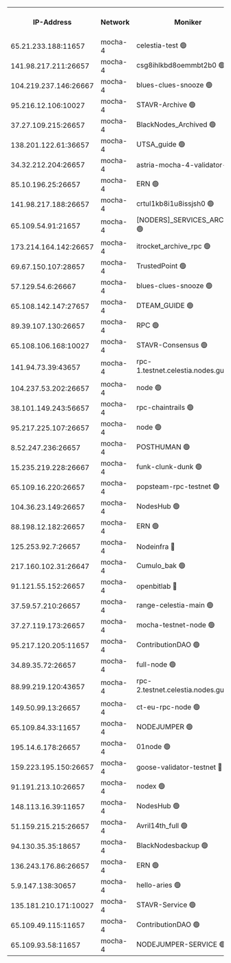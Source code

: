 


<table><tr><th>IP-Address</th><th>Network</th><th>Moniker</th><th>Latest Block Height</th><th>Earliest Block Height</th><th>Catching Up</th><th>Tx Index</th><th>Voting Power</th><th>Version</th><th>Scan Time</th></tr><tr><td>65.21.233.188:11657</td><td>mocha-4</td><td>celestia-test 🟢</td><td>3121631</td><td>0</td><td>False</td><td>on</td><td>0</td><td>3.0.0-mocha</td><td>2024-11-12T05:12:21.045533886UTC</td></tr><tr><td>141.98.217.211:26657</td><td>mocha-4</td><td>csg8ihlkbd8oemmbt2b0 🟢</td><td>3121618</td><td>1</td><td>False</td><td>on</td><td>0</td><td>2.3.1</td><td>2024-11-12T05:09:51.002076941UTC</td></tr><tr><td>104.219.237.146:26667</td><td>mocha-4</td><td>blues-clues-snooze 🟢</td><td>3121618</td><td>1</td><td>False</td><td>off</td><td>0</td><td>2.2.0</td><td>2024-11-12T05:09:51.830381334UTC</td></tr><tr><td>95.216.12.106:10027</td><td>mocha-4</td><td>STAVR-Archive 🟢</td><td>3121618</td><td>1</td><td>False</td><td>on</td><td>0</td><td>3.0.0-mocha</td><td>2024-11-12T05:09:54.300073782UTC</td></tr><tr><td>37.27.109.215:26657</td><td>mocha-4</td><td>BlackNodes_Archived 🟢</td><td>3121618</td><td>1</td><td>False</td><td>off</td><td>0</td><td>3.0.0-mocha</td><td>2024-11-12T05:09:58.864961039UTC</td></tr><tr><td>138.201.122.61:36657</td><td>mocha-4</td><td>UTSA_guide 🟢</td><td>3121619</td><td>1</td><td>False</td><td>on</td><td>0</td><td>3.0.0-mocha</td><td>2024-11-12T05:10:01.261241116UTC</td></tr><tr><td>34.32.212.204:26657</td><td>mocha-4</td><td>astria-mocha-4-validator-1 🔴</td><td>3121619</td><td>1</td><td>False</td><td>on</td><td>10509044</td><td>3.0.0-mocha</td><td>2024-11-12T05:10:01.626929159UTC</td></tr><tr><td>85.10.196.25:26657</td><td>mocha-4</td><td>ERN 🟢</td><td>3121619</td><td>1</td><td>False</td><td>on</td><td>0</td><td>3.0.0-mocha</td><td>2024-11-12T05:10:08.288912268UTC</td></tr><tr><td>141.98.217.188:26657</td><td>mocha-4</td><td>crtul1kb8i1u8issjsh0 🟢</td><td>3121620</td><td>1</td><td>False</td><td>on</td><td>0</td><td>2.3.1</td><td>2024-11-12T05:10:19.500137602UTC</td></tr><tr><td>65.109.54.91:21657</td><td>mocha-4</td><td>[NODERS]_SERVICES_ARCHIVE 🟢</td><td>3121622</td><td>1</td><td>False</td><td>on</td><td>0</td><td>2.3.1</td><td>2024-11-12T05:10:35.326239427UTC</td></tr><tr><td>173.214.164.142:26657</td><td>mocha-4</td><td>itrocket_archive_rpc 🟢</td><td>3121623</td><td>1</td><td>False</td><td>on</td><td>0</td><td>3.0.0-mocha</td><td>2024-11-12T05:10:47.221654625UTC</td></tr><tr><td>69.67.150.107:28657</td><td>mocha-4</td><td>TrustedPoint 🟢</td><td>3121624</td><td>1</td><td>False</td><td>on</td><td>0</td><td>3.0.0-mocha</td><td>2024-11-12T05:11:04.944848479UTC</td></tr><tr><td>57.129.54.6:26667</td><td>mocha-4</td><td>blues-clues-snooze 🟢</td><td>3121625</td><td>1</td><td>False</td><td>off</td><td>0</td><td>2.2.0</td><td>2024-11-12T05:11:11.884106840UTC</td></tr><tr><td>65.108.142.147:27657</td><td>mocha-4</td><td>DTEAM_GUIDE 🟢</td><td>3121627</td><td>1</td><td>False</td><td>on</td><td>0</td><td>3.0.0-mocha</td><td>2024-11-12T05:11:42.903405814UTC</td></tr><tr><td>89.39.107.130:26657</td><td>mocha-4</td><td>RPC 🟢</td><td>3121627</td><td>1</td><td>False</td><td>on</td><td>0</td><td>3.0.0-mocha</td><td>2024-11-12T05:11:43.283677713UTC</td></tr><tr><td>65.108.106.168:10027</td><td>mocha-4</td><td>STAVR-Consensus 🟢</td><td>3121630</td><td>1</td><td>False</td><td>on</td><td>0</td><td>3.0.0-mocha</td><td>2024-11-12T05:12:11.708049763UTC</td></tr><tr><td>141.94.73.39:43657</td><td>mocha-4</td><td>rpc-1.testnet.celestia.nodes.guru 🟢</td><td>3121631</td><td>1</td><td>False</td><td>on</td><td>0</td><td>2.3.1</td><td>2024-11-12T05:12:21.402322596UTC</td></tr><tr><td>104.237.53.202:26657</td><td>mocha-4</td><td>node 🟢</td><td>3121631</td><td>1</td><td>False</td><td>on</td><td>0</td><td>3.0.0-mocha</td><td>2024-11-12T05:12:22.746250924UTC</td></tr><tr><td>38.101.149.243:56657</td><td>mocha-4</td><td>rpc-chaintrails 🟢</td><td>3121631</td><td>1</td><td>False</td><td>on</td><td>0</td><td>3.0.0-mocha</td><td>2024-11-12T05:12:26.063401905UTC</td></tr><tr><td>95.217.225.107:26657</td><td>mocha-4</td><td>node 🟢</td><td>3121631</td><td>1</td><td>False</td><td>on</td><td>0</td><td>3.0.0-mocha</td><td>2024-11-12T05:12:26.873765864UTC</td></tr><tr><td>8.52.247.236:26657</td><td>mocha-4</td><td>POSTHUMAN 🟢</td><td>3121631</td><td>1</td><td>False</td><td>on</td><td>0</td><td>2.3.1</td><td>2024-11-12T05:12:31.896775883UTC</td></tr><tr><td>15.235.219.228:26667</td><td>mocha-4</td><td>funk-clunk-dunk 🟢</td><td>3121632</td><td>1</td><td>False</td><td>off</td><td>0</td><td>2.2.0</td><td>2024-11-12T05:12:41.966045354UTC</td></tr><tr><td>65.109.16.220:26657</td><td>mocha-4</td><td>popsteam-rpc-testnet 🟢</td><td>3121633</td><td>1</td><td>False</td><td>on</td><td>0</td><td>3.0.0-mocha</td><td>2024-11-12T05:12:49.173955115UTC</td></tr><tr><td>104.36.23.149:26657</td><td>mocha-4</td><td>NodesHub 🟢</td><td>3121633</td><td>1</td><td>False</td><td>on</td><td>0</td><td>3.0.0-mocha</td><td>2024-11-12T05:12:55.431610796UTC</td></tr><tr><td>88.198.12.182:26657</td><td>mocha-4</td><td>ERN 🟢</td><td>3121634</td><td>1</td><td>False</td><td>on</td><td>0</td><td>3.0.0-mocha</td><td>2024-11-12T05:13:06.081695053UTC</td></tr><tr><td>125.253.92.7:26657</td><td>mocha-4</td><td>Nodeinfra 🔴</td><td>3121620</td><td>2070001</td><td>False</td><td>on</td><td>500001</td><td>3.0.0-mocha</td><td>2024-11-12T05:10:22.493772622UTC</td></tr><tr><td>217.160.102.31:26647</td><td>mocha-4</td><td>Cumulo_bak 🟢</td><td>3121629</td><td>2300001</td><td>False</td><td>on</td><td>0</td><td>3.0.0-mocha</td><td>2024-11-12T05:12:06.797122178UTC</td></tr><tr><td>91.121.55.152:26657</td><td>mocha-4</td><td>openbitlab 🔴</td><td>3121620</td><td>2533260</td><td>False</td><td>off</td><td>501058</td><td>3.0.0-mocha</td><td>2024-11-12T05:10:12.843363959UTC</td></tr><tr><td>37.59.57.210:26657</td><td>mocha-4</td><td>range-celestia-main 🟢</td><td>3121635</td><td>2589477</td><td>False</td><td>off</td><td>0</td><td>2.1.2</td><td>2024-11-12T05:13:10.560661749UTC</td></tr><tr><td>37.27.119.173:26657</td><td>mocha-4</td><td>mocha-testnet-node 🟢</td><td>3121630</td><td>2631379</td><td>False</td><td>on</td><td>0</td><td>3.0.0-mocha</td><td>2024-11-12T05:12:11.255803816UTC</td></tr><tr><td>95.217.120.205:11657</td><td>mocha-4</td><td>ContributionDAO 🟢</td><td>3121631</td><td>2723055</td><td>False</td><td>on</td><td>0</td><td>2.3.1</td><td>2024-11-12T05:12:25.189598141UTC</td></tr><tr><td>34.89.35.72:26657</td><td>mocha-4</td><td>full-node 🟢</td><td>3121632</td><td>2766149</td><td>False</td><td>on</td><td>0</td><td>2.1.2</td><td>2024-11-12T05:12:34.775643310UTC</td></tr><tr><td>88.99.219.120:43657</td><td>mocha-4</td><td>rpc-2.testnet.celestia.nodes.guru 🟢</td><td>3121629</td><td>2866275</td><td>False</td><td>on</td><td>0</td><td>2.3.1</td><td>2024-11-12T05:12:06.321554598UTC</td></tr><tr><td>149.50.99.13:26657</td><td>mocha-4</td><td>ct-eu-rpc-node 🟢</td><td>3121631</td><td>2906501</td><td>False</td><td>on</td><td>0</td><td>3.0.0-mocha</td><td>2024-11-12T05:12:32.315837179UTC</td></tr><tr><td>65.109.84.33:11657</td><td>mocha-4</td><td>NODEJUMPER 🟢</td><td>3121631</td><td>2921400</td><td>False</td><td>off</td><td>0</td><td>2.2.0-arabica</td><td>2024-11-12T05:12:26.468035536UTC</td></tr><tr><td>195.14.6.178:26657</td><td>mocha-4</td><td>01node 🟢</td><td>3121627</td><td>2943001</td><td>False</td><td>on</td><td>0</td><td>3.0.0-mocha</td><td>2024-11-12T05:11:33.898771300UTC</td></tr><tr><td>159.223.195.150:26657</td><td>mocha-4</td><td>goose-validator-testnet 🔴</td><td>3121633</td><td>2944088</td><td>False</td><td>on</td><td>4014</td><td>3.0.0-mocha</td><td>2024-11-12T05:12:52.416147755UTC</td></tr><tr><td>91.191.213.10:26657</td><td>mocha-4</td><td>nodex 🟢</td><td>3121622</td><td>2954501</td><td>False</td><td>on</td><td>0</td><td>3.0.0-mocha</td><td>2024-11-12T05:10:44.448923986UTC</td></tr><tr><td>148.113.16.39:11657</td><td>mocha-4</td><td>NodesHub 🟢</td><td>3121625</td><td>3000691</td><td>False</td><td>on</td><td>0</td><td>3.0.0-mocha</td><td>2024-11-12T05:11:12.828184150UTC</td></tr><tr><td>51.159.215.215:26657</td><td>mocha-4</td><td>Avril14th_full 🟢</td><td>3121627</td><td>3022001</td><td>False</td><td>on</td><td>0</td><td>3.0.0-mocha</td><td>2024-11-12T05:11:36.287346667UTC</td></tr><tr><td>94.130.35.35:18657</td><td>mocha-4</td><td>BlackNodesbackup 🟢</td><td>3121635</td><td>3099501</td><td>False</td><td>on</td><td>0</td><td>3.0.0-mocha</td><td>2024-11-12T05:13:17.735624031UTC</td></tr><tr><td>136.243.176.86:26657</td><td>mocha-4</td><td>ERN 🟢</td><td>3121631</td><td>3114501</td><td>False</td><td>off</td><td>0</td><td>3.0.0-mocha</td><td>2024-11-12T05:12:21.783363394UTC</td></tr><tr><td>5.9.147.138:30657</td><td>mocha-4</td><td>hello-aries 🟢</td><td>3121623</td><td>3120501</td><td>False</td><td>off</td><td>0</td><td>3.0.0-mocha</td><td>2024-11-12T05:10:55.808176267UTC</td></tr><tr><td>135.181.210.171:10027</td><td>mocha-4</td><td>STAVR-Service 🟢</td><td>3121630</td><td>3120501</td><td>False</td><td>on</td><td>0</td><td>3.0.0-mocha</td><td>2024-11-12T05:12:18.573617302UTC</td></tr><tr><td>65.109.49.115:11657</td><td>mocha-4</td><td>ContributionDAO 🟢</td><td>3121624</td><td>3121258</td><td>False</td><td>off</td><td>0</td><td>2.3.1</td><td>2024-11-12T05:11:05.380872067UTC</td></tr><tr><td>65.109.93.58:11657</td><td>mocha-4</td><td>NODEJUMPER-SERVICE 🟢</td><td>3121635</td><td>3121400</td><td>False</td><td>off</td><td>0</td><td>2.2.0-arabica</td><td>2024-11-12T05:13:17.348677759UTC</td></tr></table>